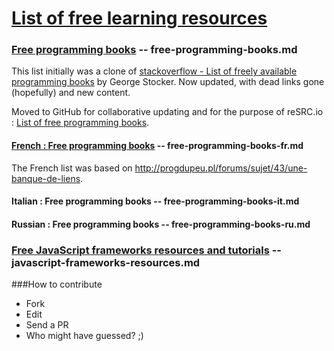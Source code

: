 [List of free learning resources](http://resrc.io)
======================

### [Free programming books](http://resrc.io/list/10/list-of-free-programming-books/) -- free-programming-books.md
This list initially was a clone of [stackoverflow - List of freely available programming books](http://stackoverflow.com/questions/194812/list-of-freely-available-programming-books/392926#392926) by George Stocker. Now updated, with dead links gone (hopefully) and new content.

Moved to GitHub for collaborative updating and for the purpose of reSRC.io : [List of free programming books](http://resrc.io/list/10/list-of-free-programming-books/).

#### [French : Free programming books](http://resrc.io/list/33/livres-gratuits-sur-la-programmation/) -- free-programming-books-fr.md
The French list was based on <http://progdupeu.pl/forums/sujet/43/une-banque-de-liens>.

#### Italian : Free programming books -- free-programming-books-it.md

#### Russian : Free programming books -- free-programming-books-ru.md

### [Free JavaScript frameworks resources and tutorials](http://resrc.io/list/18/javascript-frameworks/) -- javascript-frameworks-resources.md

###How to contribute
- Fork
- Edit
- Send a PR
- Who might have guessed? ;)
